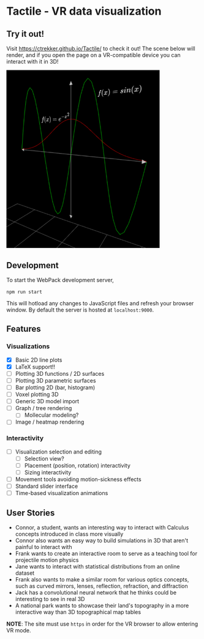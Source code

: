 # Tactile - VR data visualization
## Try it out!
Visit https://ctrekker.github.io/Tactile/ to check it out! The scene below will render, and if you open the page on a VR-compatible device you can interact with it in 3D!

<img src="assets/line2d.png" width="400"/>

## Development
To start the WebPack development server,
```
npm run start
```
This will hotload any changes to JavaScript files and refresh your browser window. By default the server is hosted at `localhost:9000`.

## Features
### Visualizations
- [x] Basic 2D line plots
- [x] LaTeX support!!
- [ ] Plotting 3D functions / 2D surfaces
- [ ] Plotting 3D parametric surfaces
- [ ] Bar plotting 2D (bar, histogram)
- [ ] Voxel plotting 3D
- [ ] Generic 3D model import
- [ ] Graph / tree rendering
  - [ ] Mollecular modeling?
- [ ] Image / heatmap rendering

### Interactivity
- [ ] Visualization selection and editing
  - [ ] Selection view?
  - [ ] Placement (position, rotation) interactivity
  - [ ] Sizing interactivity
- [ ] Movement tools avoiding motion-sickness effects
- [ ] Standard slider interface
- [ ] Time-based visualization animations

## User Stories
* Connor, a student, wants an interesting way to interact with Calculus concepts introduced in class more visually
* Connor also wants an easy way to build simulations in 3D that aren't painful to interact with
* Frank wants to create an interactive room to serve as a teaching tool for projectile motion physics
* Jane wants to interact with statistical distributions from an online dataset
* Frank also wants to make a similar room for various optics concepts, such as curved mirrors, lenses, reflection, refraction, and diffraction
* Jack has a convolutional neural network that he thinks could be interesting to see in real 3D
* A national park wants to showcase their land's topography in a more interactive way than 3D topographical map tables

**NOTE**: The site must use `https` in order for the VR browser to allow entering VR mode.
